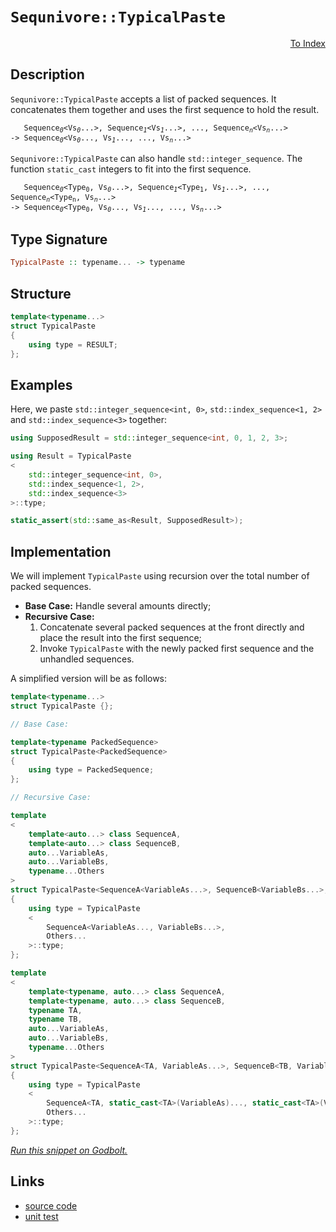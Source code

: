 <!-- Copyright 2024 Feng Mofan
SPDX-License-Identifier: Apache-2.0 -->

# `Sequnivore::TypicalPaste`

<p style='text-align: right;'><a href="../../../facilities/metafunctions.md#sequnivore-typical-paste">To Index</a></p>

## Description

`Sequnivore::TypicalPaste` accepts a list of packed sequences.
It concatenates them together and uses the first sequence to hold the result.

<pre><code>   Sequence<sub><i>0</i></sub>&lt;Vs<sub><i>0</i></sub>...&gt;, Sequence<sub><i>1</i></sub>&lt;Vs<sub><i>1</i></sub>...&gt;, ..., Sequence<sub><i>n</i></sub>&lt;Vs<sub><i>n</i></sub>...&gt;
-> Sequence<sub><i>0</i></sub>&lt;Vs<sub><i>0</i></sub>..., Vs<sub><i>1</i></sub>..., ..., Vs<sub><i>n</i></sub>...></code></pre>

`Sequnivore::TypicalPaste` can also handle `std::integer_sequence`. The function `static_cast` integers to fit into the first sequence.

<pre><code>   Sequence<sub><i>0</i></sub>&lt;Type<sub>0</sub>, Vs<sub><i>0</i></sub>...&gt;, Sequence<sub><i>1</i></sub>&lt;Type<sub>1</sub>, Vs<sub><i>1</i></sub>...&gt;, ..., Sequence<sub><i>n</i></sub>&lt;Type<sub>n</sub>, Vs<sub><i>n</i></sub>...&gt;
-> Sequence<sub><i>0</i></sub>&lt;Type<sub>0</sub>, Vs<sub><i>0</i></sub>..., Vs<sub><i>1</i></sub>..., ..., Vs<sub><i>n</i></sub>...></code></pre>

## Type Signature

```Haskell
TypicalPaste :: typename... -> typename
```

## Structure

```C++
template<typename...>
struct TypicalPaste
{
    using type = RESULT;
};
```

## Examples

Here, we paste `std::integer_sequence<int, 0>`,  `std::index_sequence<1, 2>` and `std::index_sequence<3>` together:

```C++
using SupposedResult = std::integer_sequence<int, 0, 1, 2, 3>;

using Result = TypicalPaste
<
    std::integer_sequence<int, 0>, 
    std::index_sequence<1, 2>,
    std::index_sequence<3>
>::type;

static_assert(std::same_as<Result, SupposedResult>);
```

## Implementation

We will implement `TypicalPaste` using recursion over the total number of packed sequences.

- **Base Case:** Handle several amounts directly;
- **Recursive Case:**
  1. Concatenate several packed sequences at the front directly and place the result into the first sequence;
  2. Invoke `TypicalPaste` with the newly packed first sequence and the unhandled sequences.

A simplified version will be as follows:

```C++
template<typename...>
struct TypicalPaste {};

// Base Case:

template<typename PackedSequence>
struct TypicalPaste<PackedSequence>
{
    using type = PackedSequence;
};

// Recursive Case:

template
<
    template<auto...> class SequenceA,
    template<auto...> class SequenceB,
    auto...VariableAs, 
    auto...VariableBs,
    typename...Others
>
struct TypicalPaste<SequenceA<VariableAs...>, SequenceB<VariableBs...>, Others...>
{
    using type = TypicalPaste
    <
        SequenceA<VariableAs..., VariableBs...>,
        Others...
    >::type;
};

template
<
    template<typename, auto...> class SequenceA,
    template<typename, auto...> class SequenceB,
    typename TA,
    typename TB,
    auto...VariableAs, 
    auto...VariableBs,
    typename...Others
>
struct TypicalPaste<SequenceA<TA, VariableAs...>, SequenceB<TB, VariableBs...>, Others...>
{
    using type = TypicalPaste
    <
        SequenceA<TA, static_cast<TA>(VariableAs)..., static_cast<TA>(VariableBs)...>,
        Others...
    >::type;
};
```

[*Run this snippet on Godbolt.*](https://godbolt.org/#z:OYLghAFBqd5QCxAYwPYBMCmBRdBLAF1QCcAaPECAMzwBtMA7AQwFtMQByARg9KtQYEAysib0QXACx8BBAKoBnTAAUAHpwAMvAFYTStJg1DIApACYAQuYukl9ZATwDKjdAGFUtAK4sGIAKwAzKSuADJ4DJgAcj4ARpjEIABsXKQADqgKhE4MHt6%2BehlZjgLhkTEs8YmpdpgOOUIETMQEeT5%2BQbaY9iUMjc0EZdFxCck1TS1tBeMDQxVVEgCUtqhexMjsHASYLGkG2yaBbgQAnmmMrJgAdDeH2CYaAIIKBMReDgDUACpneKK0yiYL0wHxMAHYrGCACKHKxPB6PAD0iI%2BFiBIMamDSIARCO2u32mEOxzOFzYH0ByAA1ph0EJMABHLyMDZ3BEvN6fH5pP5iQHA4mUml0xnMhiswL3eEQhEfOUfLxZIwfU7nUGBKEUpjU2n0pksomBOGPcEwo24p7Ij4AJTqayyADcMdtsRbHvi9kwDvCjrL5R7CcSmF4iDcrncPsgDAoFB89WKNo9SH65QGvYa3MHQ7dJZHo7H4wabCmPlnUGGAGrNPBMWL0Z6kUFPeWlkPlm5V4g1uuYCwKZPN/2k5hsMMAeQICASClxkvZr3eBG%2Bv3%2B/IOR0L4swJqOne79YUYbujc3Gysu%2BrtfofaPksbE6nxEPOalJplg7lioiwBVpPVmu5XkASBb1HhbYkSxbU9t2JPcr23Z8rkbOCexvF8BzAlt5Qfacjw/dVsBAEBVUNY1TVhN001AiD8KojMSJHTBGzLW9sDzIEC1FA0kxLOjiQYy5mLbVj2JjOMuK3YtaOHS5vh46TzkY74pMwuUWI7S8ewbJtVNbbMrhQ69%2B14mTRxuHCn1nV8OUXZceVXECM2gnc3C%2BJMPkMhDWJPCSz2JL4bA8zSjO8j4LMQtlpWNFsv2VEj/zsoC1yJfCaN0qDfJgo43MbF4vT%2BAB9UQXn8ndsAgTznkWMNcqaRxkCKkDSruCrgt7BRqvQyDsMnXDblSyUiJIijpTNMj4TMQIIijLwsHVNwQzoQgTkik0nlin8hC8NIilpW0FC8Wgl0OTUXnQIiIm2YAEgKpR9S3YlLsbDRG1SD4zEbQI2XNeF1qVH99sO46NUShyBR9NwSzOi7BEwa7iFuzLHsEZ7jx0ltoZACIsFURH7olNw3rMY8oYIc6sYYHG8YTDMvrnH1COI0kRrW546sKjiEgICBMYUS4CqBYlAaOk9tt29BhYIO5FhZjhlloTh/F4PxuF4VBOEhyxrA%2BBRVnWEFzECHhSAITQ5eWKkAkkK4NEkLgwUCDR/A0MwkiSMwAA4Pf0ThJF4FgJA0F6Va0Uh1Y4XgFBAF7TY4LRljgWAYEQEBVgINIQ3ISg0F2OgEiiS5OFUD2kgAWiSSQPmAZBkA%2BKQrjMXhaUIEg8HO1J%2BEEEQxHYKQZEERQVHUOOdD0AB3YgmGxVX5cV5WzbDzgxxDDOl1QKgPmLsuK6rmu6%2BtswPggDxc/oYhQUmrhFl4WP49ICAkBznkz6ziAn7zxJgCkD6aCO6dKFiAvWIERmgnE4MbYBzBiAnDHLEbQdRY7GxzmwQQY4GC0DASPUgWBYheGAJmWgtAo6q2wTsQwwBxBYPwMQBBeAnTENDpgVQdptjgN4JdboC9aB4FiJPaBHgsAL1eHgAOJCnTEFiJkTAUIyFGG4UYM2ywqAGGAAoCseBMBjzHIpNh/dhD/F7tITu8glBqAXroVIBgFGmC1pYfQPCo6QGWKgNIvRiGlzOidGxVhLBmFDqgcRXYsCOIgMsWo9RnAQFcFMPwqQwgRGGJUUYqQijZAEDEwomQ0kMDmCMaoXQegNAmK0Tw7Q9DhN6P0FouSkn5LypMUp0xbDFJqQsK%2BKw1gbCWD7DgStSAhzVpwTeJdy6V2rrXeuh8IC4BbufQ2V8b6KOWFOJgWBEihNIJbSQgQrgAE5AhgkkLbMwkgkhB38EkXZPS/akADkbK4KQkge12R7LgSR/B238PspI/SF7h0jtHE2ij77JwfqnFemcKBv1QKffOhcODNBYA6MEpcmDsWVFwXZVwuA2ybvgIgQS9DGO7uIPuxjB5mKwboD6E8p5sNnr0%2BeWDw7L3TiGD469SzECRSitFUZyF1yxTijQR8T7PwSBfQIZhr5ApHgnR%2BMLxVkChe/M%2BIBEXItLvyowmKuAvV/tsJ8ACgEgOgboyBoDYHwIcLo5BjACBoIwQvHBeCCFEN0VgFg5DKGh2obQ%2BhC8mEsM2MbDhCssHcN4aAgRmxQ7CNEcbcRkilAyK9XI78wLlFMFUeozR2jGC6OJQYiQRjZAUuHqHal%2BhyEoGsNYexsQQnONcTkdxniNTeOsH4tWgS26YCbQU2hkTomNNiSESmrTknpCyb0DJKSZ05EnXU7oQ6%2BjFLnYOiJa7ZgJPmFO%2BpJT8hjoPUu7putOm9wZX0gZi8OBcp5ai9FP5MXYptkfGZBLJULNlfHZZmBVmjA2eGm5dysW2zBF8sEDtJAnIrqkG9/zbCAtvnLEF8AwVp1Xq/VVcK2CcERTvFgCgHS1wdC%2BwkLw8WzLbkS2QJLDF6PLeYkAwRaXTx4Fepl/il4QrXhvAjlciMkY%2BGRrFFGlzH0VR/SVgQZUoflSgKTL8VVKdGCRnaBVRMFXEwLblFc%2BB0ENVHCAgCsEWrNSQ8zMC4EINtTClBDr0GYN9ZgXB%2BCxDupIZ671sbeB%2BvqAGrBQbkAhhDew2G4bQ6Rr4ScGNQiuwJt4EmqRqbvUZrlXwFRaiNFaJ0SQotPcS2MdMRW0ewQrHGDrXYyNA6XFuM4IiaGnbfH%2BN7cE%2BAYSV1bpcJTDd8Tyh5MycUHIG7Um9FPTULrlT12jvKVNopO6Bu1PKTNo9K3FuJLaWEvWXT2nhuvX8oZAmPhCdI%2BR9MLx334pIF%2BuTSzSArLWZQBlIGQBmCxYEQI/hnZ2yDp9sETzfnMs4ACmO92tn%2BD2f4D2rtdmSF2Q7A5XByucECFxwZEcf3mx6Y3IH3HMfyeWOIrIzhJBAA%3D%3D%3D)

## Links

- [source code](../../../../conceptrodon/sequnivore/paste.hpp)
- [unit test](../../../../tests/unit/metafunctions/sequnivore/typical_paste.test.hpp)
